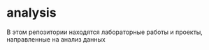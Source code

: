 # analysis

В этом репозитории находятся лабораторные работы и проекты, направленные на анализ данных

